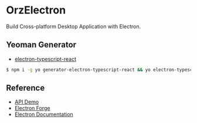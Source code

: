 # OrzElectron

Build Cross-platform Desktop Application with Electron.

## Yeoman Generator

- [electron-typescript-react](https://github.com/g1eny0ung/electron-typescript-react-boilerplate)

```bash
$ npm i -g yo generator-electron-typescript-react && yo electron-typescript-react
```

## Reference

- [API Demo](https://github.com/electron/electron-api-demos)
- [Electron Forge](https://www.electronforge.io)
- [Electron Documentation](https://electronjs.org/docs?utm_source=default_app)

